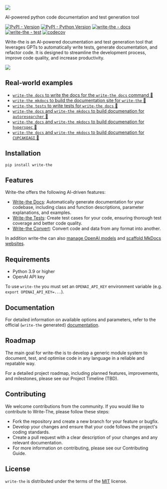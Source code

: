 ![](https://raw.githubusercontent.com/Wytamma/write-the/master/images/logo.png)

AI-powered python code documentation and test generation tool

[![PyPI - Version](https://img.shields.io/pypi/v/write-the.svg)](https://pypi.org/project/write-the)
[![PyPI - Python Version](https://img.shields.io/pypi/pyversions/write-the.svg)](https://pypi.org/project/write-the)
[![write-the - docs](https://badgen.net/badge/write-the/docs/blue?icon=https://raw.githubusercontent.com/Wytamma/write-the/master/images/write-the-icon.svg)](https://write-the.wytamma.com/)
[![write-the - test](https://badgen.net/badge/write-the/tests/green?icon=https://raw.githubusercontent.com/Wytamma/write-the/master/images/write-the-icon.svg)](https://github.com/Wytamma/write-the/actions/workflows/tests.yml)
[![codecov](https://codecov.io/gh/Wytamma/write-the/branch/master/graph/badge.svg?token=yEDn56L76k)](https://app.codecov.io/gh/Wytamma/write-the/tree/master)

Write-the is an AI-powered documentation and test generation tool that leverages GPTs to automatically write tests, generate documentation, and refactor code. It is designed to streamline the development process, improve code quality, and increase productivity.

![](https://raw.githubusercontent.com/Wytamma/write-the/master/images/write-the-docs.gif)

## Real-world examples

- [`write-the docs` to write the docs for the `write-the docs` command 🤖](https://github.com/Wytamma/write-the/blob/5d7a5a22d082be6ee870c694ef2d24e6d1610758/write_the/commands/docs/docs.py#L26)
- [`write-the mkdocs` to build the documentation site for `write-the` 🤖](https://write-the.wytamma.com/)
- [`write-the tests` to write tests for `write-the docs` 🤖](https://github.com/Wytamma/write-the/commit/6b6c8a08d7991e07e4972281c471f7842c04dda0)
- [`write-the docs` and `write-the mkdocs` to build documenation for `autoresearcher` 🤖](https://github.com/eimenhmdt/autoresearcher/pull/17)
- [`write-the docs` and `write-the mkdocs` to build documenation for `hyperspec` 🤖](https://github.com/smutch/hyperspec/pull/1)
- [`write-the docs` and `write-the mkdocs` to build documenation for `CUPCAKEAGI` 🤖](https://github.com/AkshitIreddy/CUPCAKEAGI/pull/4)

## Installation
```console
pip install write-the
```
## Features

Write-the offers the following AI-driven features:

- [Write-the Docs](https://write-the.wytamma.com/commands/docs/): Automatically generate documentation for your codebase, including class and function descriptions, parameter explanations, and examples.
- [Write-the Tests](https://write-the.wytamma.com/commands/tests/): Create test cases for your code, ensuring thorough test coverage and better code quality.
- [Write-the Convert](https://write-the.wytamma.com/commands/convert/): Convert code and data from any format into another. 

In addition write-the can also [manage OpenAI models](https://write-the.wytamma.com/commands/model/) and [scaffold MkDocs websites](https://write-the.wytamma.com/commands/mkdocs/).

## Requirements
- Python 3.9 or higher  
- OpenAI API key

To use `write-the` you must set an `OPENAI_API_KEY` environment variable (e.g. `export OPENAI_API_KEY=...`).

## Documentation

For detailed information on available options and parameters, refer to the official (`write-the` generated) [documentation](https://write-the.wytamma.com/).

## Roadmap

The main goal for write-the is to develop a generic module system to document, test, and optimise code in any language in a reliable and repatable way.

For a detailed project roadmap, including planned features, improvements, and milestones, please see our Project Timeline (TBD).

## Contributing
We welcome contributions from the community. If you would like to contribute to Write-The, please follow these steps:

- Fork the repository and create a new branch for your feature or bugfix.
- Develop your changes and ensure that your code follows the project's coding standards.
- Create a pull request with a clear description of your changes and any relevant documentation.
- For more information on contributing, please see our Contributing Guide.

## License
`write-the` is distributed under the terms of the [MIT](https://spdx.org/licenses/MIT.html) license.

